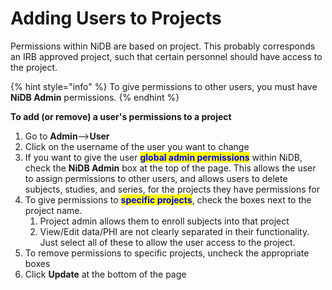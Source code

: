 # Adding Users to Projects

Permissions within NiDB are based on project. This probably corresponds an IRB approved project, such that certain personnel should have access to the project.

{% hint style="info" %}
To give permissions to other users, you must have **NiDB Admin** permissions.
{% endhint %}

**To add (or remove) a user's permissions to a project**

1. Go to **Admin**-->**User**
2. Click on the username of the user you want to change
3. If you want to give the user <mark style="color:blue;">**global admin permissions**</mark> within NiDB, check the **NiDB Admin** box at the top of the page. This allows the user to assign permissions to other users, and allows users to delete subjects, studies, and series, for the projects they have permissions for
4. To give permissions to <mark style="color:blue;">**specific projects**</mark>, check the boxes next to the project name.
   1. Project admin allows them to enroll subjects into that project
   2. View/Edit data/PHI are not clearly separated in their functionality. Just select all of these to allow the user access to the project.
5. To remove permissions to specific projects, uncheck the appropriate boxes
6. Click **Update** at the bottom of the page


